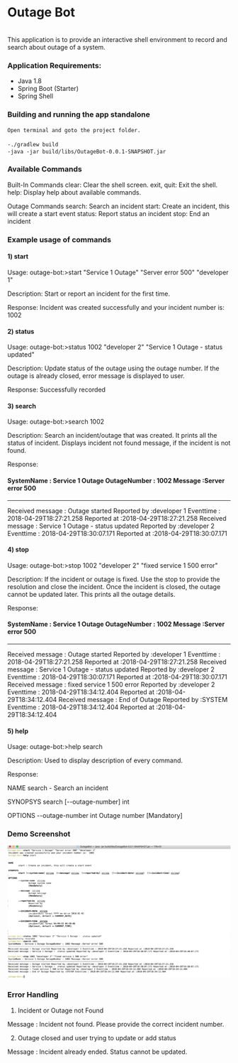 # Outage Bot

<br>
This application is to provide an interactive shell environment to record and search about outage of a system.

### Application Requirements:
- Java 1.8
- Spring Boot (Starter)
- Spring Shell

### Building and running the app standalone
```
Open terminal and goto the project folder.

-./gradlew build
-java -jar build/libs/OutageBot-0.0.1-SNAPSHOT.jar

```
### Available Commands


Built-In Commands
        clear: Clear the shell screen.
        exit, quit: Exit the shell.
        help: Display help about available commands.

Outage Commands
        search: Search an incident
        start: Create an incident, this will create a start event
        status: Report status an incident
        stop: End an incident


### Example usage of commands

#### 1) start

Usage:
outage-bot:>start "Service 1 Outage" "Server error 500" "developer 1" 

Description:
Start or report an incident for the first time.

Response:
Incident was created successfully and your incident number is:  1002

#### 2) status

Usage:
outage-bot:>status 1002 "developer 2" "Service 1 Outage -  status updated"

Description:
Update status of the outage using the outage number. If the outage is already closed, error message is displayed to user.

Response:
Successfully recorded

#### 3) search

Usage:
outage-bot:>search 1002

Description:
Search an incident/outage that was created. It prints all the status of incident. Displays incident not found message, if the incident is not found.

Response:

#### SystemName : Service 1 Outage OutageNumber : 1002 Message :Server error 500
----------------------------------------------------------------------------
Received message : Outage started Reported by :developer 1 Eventtime : 2018-04-29T18:27:21.258 Reported at :2018-04-29T18:27:21.258
Received message : Service 1 Outage -  status updated Reported by :developer 2 Eventtime : 2018-04-29T18:30:07.171 Reported at :2018-04-29T18:30:07.171



#### 4) stop

Usage:
outage-bot:>stop 1002 "developer 2" "fixed service 1 500 error"

Description:
If the incident or outage is fixed. Use the stop to provide the resolution and close the incident. Once the incident is closed, the outage cannot be updated later. This prints all the outage details.

Response:

#### SystemName : Service 1 Outage OutageNumber : 1002 Message :Server error 500
----------------------------------------------------------------------------
Received message : Outage started Reported by :developer 1 Eventtime : 2018-04-29T18:27:21.258 Reported at :2018-04-29T18:27:21.258
Received message : Service 1 Outage -  status updated Reported by :developer 2 Eventtime : 2018-04-29T18:30:07.171 Reported at :2018-04-29T18:30:07.171
Received message : fixed service 1 500 error Reported by :developer 2 Eventtime : 2018-04-29T18:34:12.404 Reported at :2018-04-29T18:34:12.404
Received message : End of Outage Reported by :SYSTEM Eventtime : 2018-04-29T18:34:12.404 Reported at :2018-04-29T18:34:12.404


#### 5) help

Usage:
outage-bot:>help search

Description:
Used to display description of every command. 

Response:

NAME
	search - Search an incident

SYNOPSYS
	search [--outage-number] int  

OPTIONS
	--outage-number  int
		Outage number
		[Mandatory]

### Demo Screenshot

![Demo](Demo.png) 

### Error Handling

1) Incident or Outage not Found  

Message : Incident not found. Please provide the correct incident number.

2) Outage closed and user trying to update or add status

Message : Incident already ended. Status cannot be updated.

